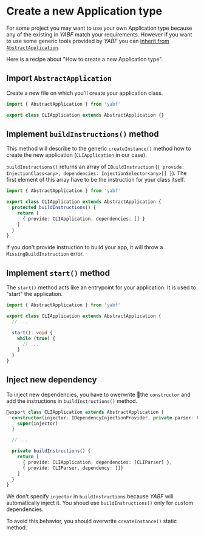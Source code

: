 # Create a new Application type

For some project you may want to use your own Application type because any of the existing in *YABF* match your requirements. However if you want to use some generic tools provided by *YABF* you can [inherit from `AbstractApplication`](../api/application/abstract-application.md).

Here is a recipe about "How to create a new Application type".

## Import `AbstractApplication`

Create a new file on which you'll create your application class.

```ts
import { AbstractApplication } from 'yabf'

export class CLIApplication extends AbstractApplication {}
```

## Implement `buildInstructions()` method

This method will describe to the generic `createInstance()` method how to create the new application (`CLIApplication` in our case).

`buildInstructions()` returns an array of `IBuildInstruction` (`{ provide: InjectionClass<any>, dependencies: InjectionSelector<any>[] }`). The first element of this array have to be the instruction for your class itself.

```ts
import { AbstractApplication } from 'yabf'

export class CLIApplication extends AbstractApplication {
  protected buildInstructions() {
    return [
      { provide: CLIApplication, dependencies: [] }
    ]
  }
}
```

If you don't provide instruction to build your app, it will throw a `MissingBuildInstruction` error.

## Implement `start()` method

The `start()` method acts like an entrypoint for your application. It is used to "start" the application.


```ts
import { AbstractApplication } from 'yabf'

export class CLIApplication extends AbstractApplication {
  // ...

  start(): void {
    while (true) {
      // ...
    }
  }
}
```

## Inject new dependency

To inject new dependencies, you have to owerwrite the `constructor` and add the instructions in `buildInstructions()` method.

```ts
export class CLIApplication extends AbstractApplication {
  constructor(injector: IDependencyInjectionProvider, private parser: CLIParser) {
    super(injector)
  }

  // ...

  private buildInstructions() {
    return [
      { provide: CLIApplication, dependencies: [CLIParser] },
      { provide: CLIParser, dependency: []}
    ]
  }
}
```

We don't specify `injector` in `buildInstructions` because *YABF* will automatically inject it. You shoud use `buildInstructions()` only for custom dependencies.

To avoid this behavior, you should overwrite `createInstance()` static method.
